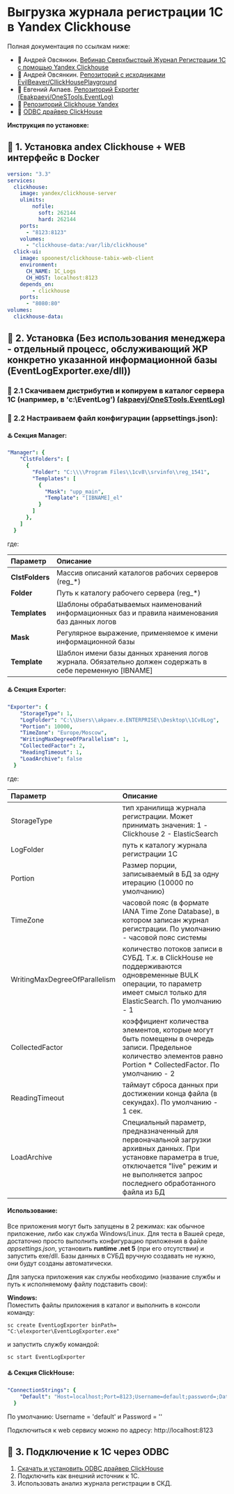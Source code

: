 # Выгрузка журнала регистрации 1С в Yandex Clickhouse

Полная документация по ссылкам ниже:

* 📍 Андрей Овсянкин. [Вебинар Сверхбыстрый Журнал Регистрации 1C с помощью Yandex Clickhouse](https://youtu.be/HnZ0Of-YpW0) 
* 📍 Андрей Овсянкин. [Репозиторий с исходниками EvilBeaver/CllickHousePlayground](https://github.com/EvilBeaver/CllickHousePlayground)
* 📍 Евгений Акпаев.  [Репозиторий Exporter (Евakpaevj/OneSTools.EventLog)](https://github.com/akpaevj/OneSTools.EventLog)
* 📍 [Репозиторий Clickhouse Yandex](https://hub.docker.com/r/yandex/clickhouse-server)
* 📍 [ODBC драйвер ClickHouse](https://github.com/ClickHouse/clickhouse-odbc)

**Инструкция по установке:**

## 🔴 1. Установка andex Clickhouse + WEB интерфейс в Docker

```yaml
version: "3.3"
services:
  clickhouse:
    image: yandex/clickhouse-server
    ulimits:
        nofile:
          soft: 262144
          hard: 262144 
    ports:
      - "8123:8123"
    volumes:
      - "clickhouse-data:/var/lib/clickhouse"
  click-ui:
    image: spoonest/clickhouse-tabix-web-client
    environment: 
      CH_NAME: 1C_Logs
      CH_HOST: localhost:8123
    depends_on:
        - clickhouse
    ports:
      - "8080:80"
volumes:
  clickhouse-data:      
```

## 🔴 2. Установка (Без использования менеджера - отдельный процесс, обслуживающий ЖР конкретно указанной информационной базы (EventLogExporter.exe/dll))

### 🔹 2.1 Скачиваем дистрибутив и копируем в каталог сервера 1С (например, в 'c:\EventLog') [(akpaevj/OneSTools.EventLog)](https://github.com/akpaevj/OneSTools.EventLog/releases)
### 🔹 2.2 Настраиваем файл конфигурации (appsettings.json):
#### ♨️ **Секция Manager:**
```yaml
"Manager": {
    "ClstFolders": [
      {
        "Folder": "C:\\\\Program Files\\1cv8\\srvinfo\\reg_1541",
        "Templates": [
          {
            "Mask": "upp_main",
            "Template": "[IBNAME]_el"
          }
        ]
      },
    ]
  }
```
где:

| Параметр | Описание |
|:---------|:---------|
| **ClstFolders** | Массив описаний каталогов рабочих серверов (reg_*) |
| **Folder** | Путь к каталогу рабочего сервера (reg_*) |
| **Templates**  | Шаблоны обрабатываемых наименований информационных баз и правила наименования баз данных логов |
| **Mask** | Регулярное выражение, применяемое к имени информационной базы |
| **Template** | Шаблон имени базы данных хранения логов журнала. Обязательно должен содержать в себе переменную [IBNAME] |

#### ♨️ **Секция Exporter:**
```yaml
"Exporter": {
    "StorageType": 1,
    "LogFolder": "C:\\Users\\akpaev.e.ENTERPRISE\\Desktop\\1Cv8Log",
    "Portion": 10000,
    "TimeZone": "Europe/Moscow",
    "WritingMaxDegreeOfParallelism": 1,
    "CollectedFactor": 2,
    "ReadingTimeout": 1,
    "LoadArchive": false
  }
```

где:

| Параметр | Описание |
|:---------|:--------|
| StorageType | тип хранилища журнала регистрации. Может принимать значения: 1 - Clickhouse 2 - ElasticSearch |
| LogFolder | путь к каталогу журнала регистрации 1С |
| Portion | Размер порции, записываемый в БД за одну итерацию (10000 по умолчанию) |
| TimeZone | часовой пояс (в формате IANA Time Zone Database), в котором записан журнал регистрации. По умолчанию - часовой пояс системы |
| WritingMaxDegreeOfParallelism | количество потоков записи в СУБД. Т.к. в ClickHouse не поддерживаются одновременные BULK операции, то параметр имеет смысл только для ElasticSearch. По умолчанию - 1 |
| CollectedFactor | коэффициент количества элементов, которые могут быть помещены в очередь записи. Предельное количество элементов равно Portion * CollectedFactor. По умолчанию - 2 |
| ReadingTimeout | таймаут сброса данных при достижении конца файла (в секундах). По умолчанию - 1 сек. |
| LoadArchive | Специальный параметр, предназначенный для первоначальной загрузки архивных данных. При установке параметра в true, отключается "live" режим и не выполняется запрос последнего обработанного файла из БД |

#### Использование:
Все приложения могут быть запущены в 2 режимах: как обычное приложение, либо как служба Windows/Linux. Для теста в Вашей среде, достаточно просто выполнить конфигурацию приложения в файле *appsettings.json*, установить **runtime .net 5** (при его отсутствии) и запустить exe/dll. Базы данных в СУБД вручную создавать не нужно, они будут созданы автоматически.

Для запуска приложения как службы необходимо (название службы и путь к исполняемому файлу подставить свои):</br>

**Windows:**</br>
Поместить файлы приложения в каталог и выполнить в консоли команду:
```
sc create EventLogExporter binPath= "C:\elexporter\EventLogExporter.exe"
```
и запустить службу командой:
```
sc start EventLogExporter
```



#### ♨️ **Секция ClickHouse:**
```yaml
"ConnectionStrings": {
    "Default": "Host=localhost;Port=8123;Username=default;password=;Database=database_name;"
  }
```  

По умолчанию: Username = 'default' и Password = ''

Подключиться к web  сервису можно по адресу:
http://localhost:8123



## 🔴 3. Подключение к 1С через ODBC


1. [Скачать и установить ODBC драйвер ClickHouse](https://github.com/ClickHouse/clickhouse-odbc)
2. Подключить как внешний источник к 1С.
3. Использовать анализ журнала регистрации в СКД.